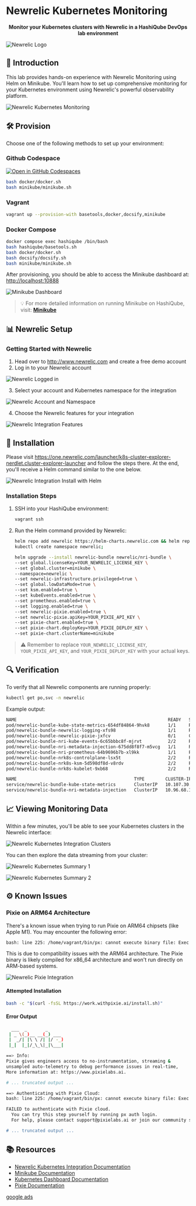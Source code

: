 # Newrelic Kubernetes Monitoring

<div align="center">
  <p><strong>Monitor your Kubernetes clusters with Newrelic in a HashiQube DevOps lab environment</strong></p>
</div>

![Newrelic Logo](images/newrelic-logo.png?raw=true "Newrelic Logo")

## 🚀 Introduction

This lab provides hands-on experience with Newrelic Monitoring using Helm on Minikube. You'll learn how to set up comprehensive monitoring for your Kubernetes environment using Newrelic's powerful observability platform.

![Newrelic Kubernetes Monitoring](images/newrelic-kubernetes-monitoring.png?raw=true "Newrelic Kubernetes Monitoring")

## 🛠️ Provision

Choose one of the following methods to set up your environment:

<!-- tabs:start -->

### **Github Codespace**

[![Open in GitHub Codespaces](https://github.com/codespaces/badge.svg)](https://codespaces.new/star3am/hashiqube?quickstart=1)

```bash
bash docker/docker.sh
bash minikube/minikube.sh
```

### **Vagrant**

```bash
vagrant up --provision-with basetools,docker,docsify,minikube
```

### **Docker Compose**

```bash
docker compose exec hashiqube /bin/bash
bash hashiqube/basetools.sh
bash docker/docker.sh
bash docsify/docsify.sh
bash minikube/minikube.sh
```
<!-- tabs:end -->

After provisioning, you should be able to access the Minikube dashboard at: <http://localhost:10888>

![Minikube Dashboard](images/minikube.png?raw=true "Minikube Dashboard")

> 💡 For more detailed information on running Minikube on HashiQube, visit: [**Minikube**](minikube/#minikube)

## 📊 Newrelic Setup

### Getting Started with Newrelic

1. Head over to <http://www.newrelic.com> and create a free demo account
2. Log in to your Newrelic account

![Newrelic Logged in](images/01-newrelic-logged-in.png?raw=true "Newrelic Logged in")

3. Select your account and Kubernetes namespace for the integration

![Newrelic Account and Namespace](images/02-newrelic-select-account-and-namespace.png?raw=true "Newrelic Account and Namespace")

4. Choose the Newrelic features for your integration

![Newrelic Integration Features](images/03-newrelic-features.png?raw=true "Newrelic Integration Features")

## 🧩 Installation

Please visit <https://one.newrelic.com/launcher/k8s-cluster-explorer-nerdlet.cluster-explorer-launcher> and follow the steps there. At the end, you'll receive a Helm command similar to the one below.

![Newrelic Integration Install with Helm](images/04-newrelic-install-with-helm.png?raw=true "Newrelic Integration Install with Helm")

### Installation Steps

1. SSH into your HashiQube environment:

   ```bash
   vagrant ssh
   ```

2. Run the Helm command provided by Newrelic:

   ```bash
   helm repo add newrelic https://helm-charts.newrelic.com && helm repo update && \
   kubectl create namespace newrelic;

   helm upgrade --install newrelic-bundle newrelic/nri-bundle \
   --set global.licenseKey=YOUR_NEWRELIC_LICENSE_KEY \
   --set global.cluster=minikube \
   --namespace=newrelic \
   --set newrelic-infrastructure.privileged=true \
   --set global.lowDataMode=true \
   --set ksm.enabled=true \
   --set kubeEvents.enabled=true \
   --set prometheus.enabled=true \
   --set logging.enabled=true \
   --set newrelic-pixie.enabled=true \
   --set newrelic-pixie.apiKey=YOUR_PIXIE_API_KEY \
   --set pixie-chart.enabled=true \
   --set pixie-chart.deployKey=YOUR_PIXIE_DEPLOY_KEY \
   --set pixie-chart.clusterName=minikube
   ```

> ⚠️ Remember to replace `YOUR_NEWRELIC_LICENSE_KEY`, `YOUR_PIXIE_API_KEY`, and `YOUR_PIXIE_DEPLOY_KEY` with your actual keys.

## 🔍 Verification

To verify that all Newrelic components are running properly:

```bash
kubectl get po,svc -n newrelic
```

Example output:

```bash
NAME                                                          READY   STATUS                       RESTARTS      AGE
pod/newrelic-bundle-kube-state-metrics-654df84864-9hvk8       1/1     Running                      0             19m
pod/newrelic-bundle-newrelic-logging-xfs98                    1/1     Running                      0             19m
pod/newrelic-bundle-newrelic-pixie-jxfcv                      0/1     CreateContainerConfigError   0             19m
pod/newrelic-bundle-nri-kube-events-6c65bbbc8f-mjrvt          2/2     Running                      0             19m
pod/newrelic-bundle-nri-metadata-injection-675dd8f8f7-m5vcg   1/1     Running                      0             19m
pod/newrelic-bundle-nri-prometheus-64b9696b7b-xl9kk           1/1     Running                      0             19m
pod/newrelic-bundle-nrk8s-controlplane-lsx5t                  2/2     Running                      1 (17m ago)   19m
pod/newrelic-bundle-nrk8s-ksm-5d598df8d-v8rdv                 2/2     Running                      0             19m
pod/newrelic-bundle-nrk8s-kubelet-9xb68                       2/2     Running                      0             19m

NAME                                             TYPE        CLUSTER-IP      EXTERNAL-IP   PORT(S)    AGE
service/newrelic-bundle-kube-state-metrics       ClusterIP   10.107.30.223   <none>        8080/TCP   19m
service/newrelic-bundle-nri-metadata-injection   ClusterIP   10.96.68.196    <none>        443/TCP    19m
```

## 📈 Viewing Monitoring Data

Within a few minutes, you'll be able to see your Kubernetes clusters in the Newrelic interface:

![Newrelic Kubernetes Integration Clusters](images/05-newrelic-kuibernetes-clusters.png?raw=true "Newrelic Kubernetes Integration Clusters")

You can then explore the data streaming from your cluster:

![Newrelic Kubernetes Summary 1](images/06-newrelic-summary-01.png?raw=true "Newrelic Kubernetes Summary 1")

![Newrelic Kubernetes Summary 2](images/06-newrelic-summary-02.png?raw=true "Newrelic Kubernetes Summary 2")

## ⚙️ Known Issues

### Pixie on ARM64 Architecture

There's a known issue when trying to run Pixie on ARM64 chipsets (like Apple M1). You may encounter the following error:

```bash
bash: line 225: /home/vagrant/bin/px: cannot execute binary file: Exec format error
```

This is due to compatibility issues with the ARM64 architecture. The Pixie binary is likely compiled for x86_64 architecture and won't run directly on ARM-based systems.

![Newrelic Pixie Integration](images/07-newrelic-pixie.png?raw=true "Newrelic Pixie Integration")

#### Attempted Installation

```bash
bash -c "$(curl -fsSL https://work.withpixie.ai/install.sh)"
```

#### Error Output

```bash
  ___  _       _
 | _ \(_)__ __(_) ___
 |  _/| |\ \ /| |/ -_)
 |_|  |_|/_\_\|_|\___|

==> Info:
Pixie gives engineers access to no-instrumentation, streaming &
unsampled auto-telemetry to debug performance issues in real-time,
More information at: https://www.pixielabs.ai.

# ... truncated output ...

==> Authenticating with Pixie Cloud:
bash: line 225: /home/vagrant/bin/px: cannot execute binary file: Exec format error

FAILED to authenticate with Pixie cloud.
  You can try this step yourself by running px auth login.
  For help, please contact support@pixielabs.ai or join our community slack/github"

# ... truncated output ...
```

## 📚 Resources

- [Newrelic Kubernetes Integration Documentation](https://docs.newrelic.com/docs/kubernetes-pixie/kubernetes-integration/installation/kubernetes-integration-install-configure)
- [Minikube Documentation](https://kubernetes.io/docs/tasks/tools/install-minikube/)
- [Kubernetes Dashboard Documentation](https://kubernetes.io/docs/tasks/access-application-cluster/web-ui-dashboard/)
- [Pixie Documentation](https://work.withpixie.ai/docs)

[google ads](../googleads.html ':include :type=iframe width=100% height=300px')
